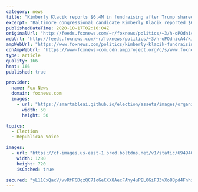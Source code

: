 ```yaml
---
category: news
title: "Kimberly Klacik reports $6.4M in fundraising after Trump shared her viral campaign video"
excerpt: "Baltimore congressional candidate Kimberly Klacik reported $6.4 million in fundraising after President Trump shared her viral campaign video, which lambasted Democratic leadership in cities with large African American populations."
publishedDateTime: 2020-10-17T02:10:04Z
originalUrl: "http://feeds.foxnews.com/~r/foxnews/politics/~3/h-oPOdnicA4/kimberly-klacik-fundraising-trump-campaign-video"
webUrl: "http://feeds.foxnews.com/~r/foxnews/politics/~3/h-oPOdnicA4/kimberly-klacik-fundraising-trump-campaign-video"
ampWebUrl: "https://www.foxnews.com/politics/kimberly-klacik-fundraising-trump-campaign-video.amp"
cdnAmpWebUrl: "https://www-foxnews-com.cdn.ampproject.org/c/s/www.foxnews.com/politics/kimberly-klacik-fundraising-trump-campaign-video.amp"
type: article
quality: 166
heat: 166
published: true

provider:
  name: Fox News
  domain: foxnews.com
  images:
    - url: "https://smartableai.github.io/election/assets/images/organizations/foxnews.com-50x50.jpg"
      width: 50
      height: 50

topics:
  - Election
  - Republican Voice

images:
  - url: "https://cf-images.us-east-1.prod.boltdns.net/v1/static/694940094001/07efecb3-25b4-4a16-90c7-62a678c0e391/008b1110-6bec-485c-a7c8-66fdca3df870/1280x720/match/image.jpg"
    width: 1280
    height: 720
    isCached: true

secured: "yL11CxQacV/vvRfFGDqzQC7IoGeCXX8AecFAhy4uPEL0GiFJ3vXo8Bpd4FnhzSYnlRhyyclh5lN5ehA6rsPC+GqcCeziYxK5Ou+fr07Z7akgftWPgzJf1Dh+qPQS8EqcLUaQQAF5I4OsBSRBoV4RnqDrqdUJyg1Ojek10QGTEsdmFA9ff5hSCKstns3JIqiwlhmhCXFtl+rUw+J33kSem9GOw6iMtA0cevVFqxGz1qWSQ5xRj180CLBBUM02c4wuQMpGX73VZCjgf0C2ckli3QR2Vup5yOJ0tz14SoINhtDcgQgeHv8dEWE9h3KiZIR0CWLACVGKDBlQW7evYfPmcnf4G+H4HvM6p2KVg64yEGg=;UT7ukf7ymY2dspRYxUxdvQ=="
---
```


